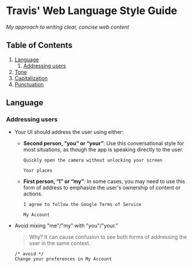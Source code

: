 # Travis' Web Language Style Guide

*My approach to writing clear, concise web content*

## Table of Contents

  1. [Language](#language)
      1. [Addressing users](#addressing-users)
  1. [Tone](#tone)
  1. [Capitalization](#capitalization)
  1. [Punctuation](#punctuation)




## Language


### Addressing users

- Your UI should address the user using either:

  - **Second person, “you” or “your”**: Use this conversational style for most situations, as though the app is speaking directly to the user.

    ```
    Quickly open the camera without unlocking your screen

    Your places
    ```

  - **First person, “I” or “my”**: In some cases, you may need to use this form of address to emphasize the user's ownership of content or actions.

    ```
    I agree to follow the Google Terms of Service

    My Account
    ```


- Avoid mixing "me"/"my" with "you"/"your.”

  > Why? It can cause confusion to see both forms of addressing the user in the same context.

  ```
  /* avoid */
  Change your preferences in My Account
  ```
  
